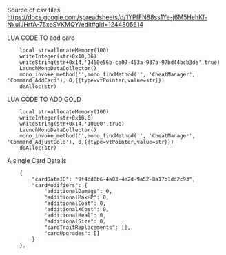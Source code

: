 Source of csv files 
https://docs.google.com/spreadsheets/d/1YPfFN88ss1Ye-j6M5HehKf-NxuIJHrfA-75xeSVKMQY/edit#gid=1244805614

LUA CODE TO add card

        local str=allocateMemory(100)
        writeInteger(str+0x10,36)
        writeString(str+0x14,'1450e56b-ca09-453a-937a-97bd44bcb3de',true)
        LaunchMonoDataCollector()
        mono_invoke_method('',mono_findMethod('', 'CheatManager', 'Command_AddCard'), 0,{{type=vtPointer,value=str}})
        deAlloc(str)

LUA CODE TO ADD GOLD

        local str=allocateMemory(100)
        writeInteger(str+0x10,8)
        writeString(str+0x14,'10000',true)
        LaunchMonoDataCollector()
        mono_invoke_method('',mono_findMethod('', 'CheatManager', 'Command_AdjustGold'), 0,{{type=vtPointer,value=str}})
        deAlloc(str)

A single Card Details

        {
            "cardDataID": "9f4dd6b6-4a03-4e2d-9a52-8a17b1dd2c93",
            "cardModifiers": {
                "additionalDamage": 0,
                "additionalMaxHP": 0,
                "additionalCost": 0,
                "additionalXCost": 0,
                "additionalHeal": 0,
                "additionalSize": 0,
                "cardTraitReplacements": [],
                "cardUpgrades": []
            }
        },
